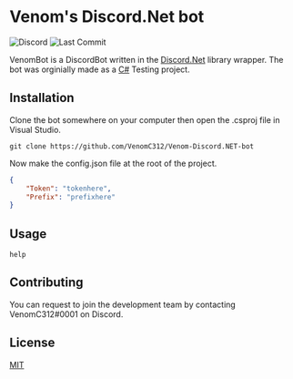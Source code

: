 # Venom's Discord.Net bot

![Discord](https://img.shields.io/discord/721487141690933288?logo=Discord&style=for-the-badge)
![Last Commit](https://img.shields.io/github/last-commit/VenomC312/Venom-Discord.NET-bot/master?style=for-the-badge)

VenomBot is a DiscordBot written in the [Discord.Net](https://github.com/discord-net/Discord.Net) library wrapper.  The bot was orginially made as a [C#](https://docs.microsoft.com/en-us/dotnet/csharp/) Testing project.

## Installation

Clone the bot somewhere on your computer then open the .csproj file in Visual Studio.

```Git Bash
git clone https://github.com/VenomC312/Venom-Discord.NET-bot
```

Now make the config.json file at the root of the project.
```Json
{
    "Token": "tokenhere",
    "Prefix": "prefixhere"
}
```

## Usage

```discord
help
```

## Contributing
You can request to join the development team by contacting VenomC312#0001 on Discord.

## License
[MIT](https://choosealicense.com/licenses/mit/)
